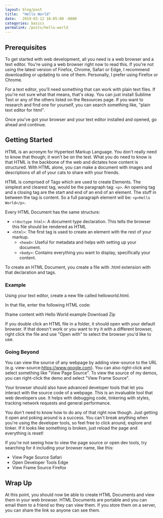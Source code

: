 ```yaml
---
layout: blog/post
title:  "Hello World"
date:   2019-03-12 18:05:00 -0800
categories: basics
permalink: /posts/hello-world
---
```


## Prerequisites
To get started with web development, all you need is a web browser and a text editor. You're using a web browser right now to read this. If you're not using the latest version of Firefox, Chrome, Safari or Edge, I recommend downloading or updating to one of them. Personally, I prefer using Firefox or Chrome.

For a text editor, you'll need something that can work with plain text files. If you're not sure what that means, that's okay. You can just install Sublime Text or any of the others listed on the Resources page. If you want to research and find one for yourself, you can search something like, "plain text editor for html".

Once you've got your browser and your text editor installed and opened, go ahead and continue.

## Getting Started
HTML is an acronym for Hypertext Markup Language. You don't really need to know that though; it won't be on the test. What you do need to know is that HTML is the backbone of the web and dictates how content is structured. With HTML alone, you can make a document with images and descriptions of all of your cats to share with your friends.

HTML is comprised of Tags which are used to create Elements. The simplest and clearest tag, would be the paragraph tag: `<p>`. An opening tag and a closing tag are the start and end of an end of an element. The stuff in between the tag is content. So a full paragraph element will be:
`<p>Hello World</p>`.

Every HTML Document has the same structure:

* `<!doctype html>`: A document type declaration. This tells the browser this file should be rendered as HTML
* `<html>`: The first tag is used to create an element with the rest of your markup.
    * `<head>`: Useful for metadata and helps with setting up your document.
    * `<body>`:  Contains everything you want to display, specifically your content.

To create an HTML Document, you create a file with .html extension with that declaration and tags.

### Example
Using your text editor, create a new file called helloworld.html.

In that file, enter the following HTML code:

Iframe content with Hello World example
Download Zip

If you double click an HTML file in a folder, it should open with your default browser. If that doesn't work or you want to try it with a different browser, right click the file and use "Open with" to select the browser you'd like to use.

### Going Beyond
You can view the source of any webpage by adding view-source to the URL (e.g. view-source:https://www.google.com). You can also right-click and select something like "View Page Source". To view the source of my demos, you can right-click the demo and select "View Frame Source".

Your browser should also have advanced developer tools that let you interact with the source code of a webpage. This is an invaluable tool that web developers use. It helps with debugging code, tinkering with styles, tracking network requests and general performance. 

You don't need to know how to do any of that right now though. Just getting it open and poking around is a success. You can't break anything when you're using the developer tools, so feel free to click around, explore and tinker. If it looks like something is broken, just reload the page and everything is reset!

If you're not seeing how to view the page source or open dev tools, try searching for it including your browser name, like this:

* View Page Source Safari
* Open Developer Tools Edge
* View Frame Source Firefox

## Wrap Up
At this point, you should now be able to create HTML Documents and view them in your web browser. HTML Documents are portable and you can email them to a friend so they can view them. If you store them on a server, you can share the link so anyone can see them.
